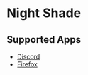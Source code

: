 # Night Shade
## Supported Apps
- [Discord](https://github.com/liferuin/night-shade-discord)
- [Firefox](https://github.com/liferuin/night-shade-firefox)